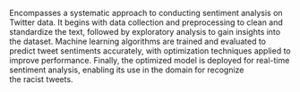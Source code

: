 Encompasses a systematic approach to conducting sentiment analysis on  Twitter data. It begins with data collection and preprocessing to clean and standardize the text, followed by exploratory analysis to gain insights into the dataset. Machine learning 
algorithms are trained and evaluated to predict tweet sentiments accurately, with optimization techniques applied to improve performance. Finally, the optimized model is deployed for real-time sentiment analysis, enabling its use in the domain for recognize the racist tweets.
